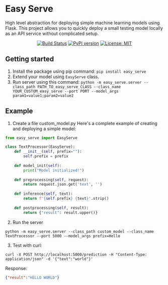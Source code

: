 # Easy Serve
High level abstraction for deploying simple machine learning models using Flask. 
This project allows you to quickly deploy a small testing model locally as an API service without complicated setup.

<div align="center">

[![Build Status](https://github.com/tchiayan/easy_serve/actions/workflows/build.yml/badge.svg)](https://github.com/tchiayan/easy_serve/actions/workflows/build.yml)
[![PyPI version](https://badge.fury.io/py/easy_serve.svg)](https://badge.fury.io/py/easy_serve)
[![License: MIT](https://img.shields.io/badge/License-MIT-yellow.svg)](https://opensource.org/licenses/MIT)

</div>

## Getting started
1. Install the package using pip command: `pip install easy_serve`
2. Extend your model using `EasyServe` class. 
3. Run server using this command: `python -m easy_serve.server --class_path PATH_TO_easy_serve_CLASS --class_name YOUR_CUSTOM_easy_serve --port PORT --model_args param1=value1;param2=value2`

## Example
1. Create a file custom_model.py
Here's a complete example of creating and deploying a simple model:
```python
from easy_serve import EasyServe

class TextProcessor(EasyServe):
    def __init__(self, prefix=""):
        self.prefix = prefix
    
    def model_init(self):
        print("Model initialized!")
    
    def preprocessing(self, request):
        return request.json.get('text', '')
    
    def inference(self, text):
        return f"{self.prefix} {text}".strip()
    
    def postprocessing(self, result):
        return {"result": result.upper()}
```
2. Run the server
```shell
python -m easy_serve.server --class_path custom_model --class_name TextProcessor --port 5000 --model_args prefix=Hello
```
3. Test with curl:
```shell
curl -X POST http://localhost:5000/prediction -H "Content-Type: application/json" -d '{"text":"world"}'
```
Response:
```json
{"result":"HELLO WORLD"}
```
